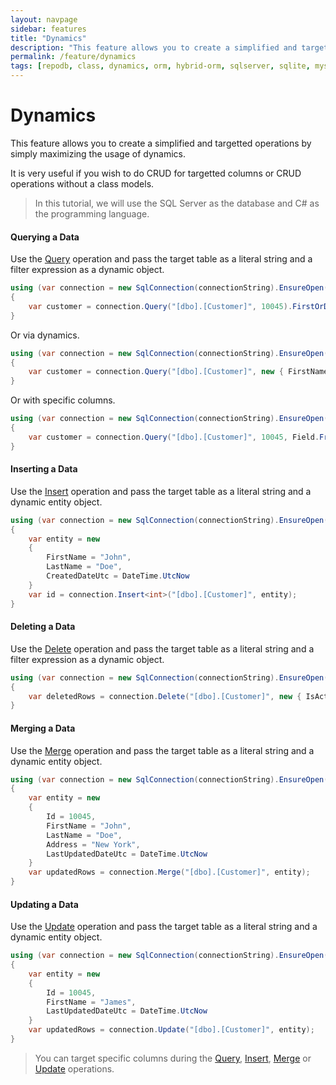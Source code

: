 ```yaml
---
layout: navpage
sidebar: features
title: "Dynamics"
description: "This feature allows you to create a simplified and targetted operations by simply maximizing the usage of dynamics."
permalink: /feature/dynamics
tags: [repodb, class, dynamics, orm, hybrid-orm, sqlserver, sqlite, mysql, postgresql]
---
```


# Dynamics

This feature allows you to create a simplified and targetted operations by simply maximizing the usage of dynamics.

It is very useful if you wish to do CRUD for targetted columns or CRUD operations without a class models.

> In this tutorial, we will use the SQL Server as the database and C# as the programming language.

#### Querying a Data

Use the [Query](/operation/query) operation and pass the target table as a literal string and a filter expression as a dynamic object.

```csharp
using (var connection = new SqlConnection(connectionString).EnsureOpen())
{
    var customer = connection.Query("[dbo].[Customer]", 10045).FirstOrDefault();
}
```

Or via dynamics.

```csharp
using (var connection = new SqlConnection(connectionString).EnsureOpen())
{
    var customer = connection.Query("[dbo].[Customer]", new { FirstName = "John", "Doe" }).FirstOrDefault();
}
```

Or with specific columns.

```csharp
using (var connection = new SqlConnection(connectionString).EnsureOpen())
{
    var customer = connection.Query("[dbo].[Customer]", 10045, Field.From("Id","FirstName", "LastName")).FirstOrDefault();
}
```

#### Inserting a Data

Use the [Insert](/operation/insert) operation and pass the target table as a literal string and a dynamic entity object.

```csharp
using (var connection = new SqlConnection(connectionString).EnsureOpen())
{
    var entity = new
    {
        FirstName = "John",
        LastName = "Doe",
        CreatedDateUtc = DateTime.UtcNow
    }
    var id = connection.Insert<int>("[dbo].[Customer]", entity);
}
```

#### Deleting a Data

Use the [Delete](/operation/delete) operation and pass the target table as a literal string and a filter expression as a dynamic object.

```csharp
using (var connection = new SqlConnection(connectionString).EnsureOpen())
{
    var deletedRows = connection.Delete("[dbo].[Customer]", new { IsActive = false });
}
```

#### Merging a Data

Use the [Merge](/operation/merge) operation and pass the target table as a literal string and a dynamic entity object.

```csharp
using (var connection = new SqlConnection(connectionString).EnsureOpen())
{
    var entity = new
    {
        Id = 10045,
        FirstName = "John",
        LastName = "Doe",
        Address = "New York",
        LastUpdatedDateUtc = DateTime.UtcNow
    }
    var updatedRows = connection.Merge("[dbo].[Customer]", entity);
}
```

#### Updating a Data

Use the [Update](/operation/update) operation and pass the target table as a literal string and a dynamic entity object.

```csharp
using (var connection = new SqlConnection(connectionString).EnsureOpen())
{
    var entity = new
    {
        Id = 10045,
        FirstName = "James",
        LastUpdatedDateUtc = DateTime.UtcNow
    }
    var updatedRows = connection.Update("[dbo].[Customer]", entity);
}
```

> You can target specific columns during the [Query](/operation/query), [Insert](/operation/insert), [Merge](/operation/merge) or [Update](/operation/update) operations.
